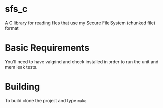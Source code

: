 # sfs_c
A C library for reading files that use my Secure File System (chunked file) format

# Basic Requirements
You'll need to have valgrind and check installed in order to run the unit and mem leak tests.

# Building
To build clone the project and type ```make```
